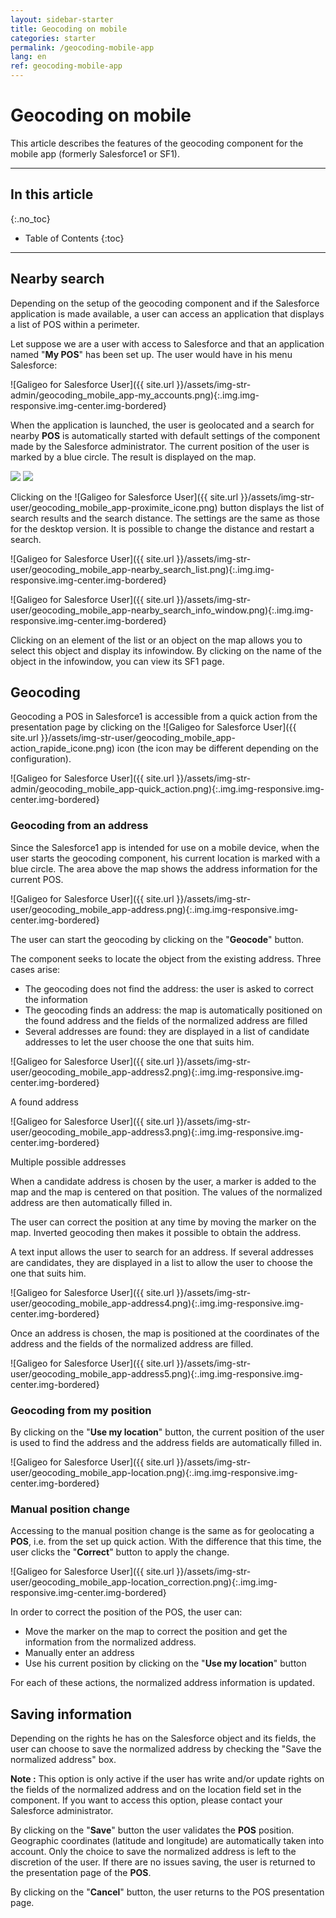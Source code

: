 ```yaml
---
layout: sidebar-starter
title: Geocoding on mobile
categories: starter
permalink: /geocoding-mobile-app
lang: en
ref: geocoding-mobile-app
---
```


# Geocoding on mobile

This article describes the features of the geocoding component for the mobile app (formerly Salesforce1 or SF1).

---

## In this article
{:.no_toc}

* Table of Contents
{:toc}

---

## Nearby search

Depending on the setup of the geocoding component and if the Salesforce application is made available, a user can access an application that displays a list of POS within a perimeter.

Let suppose we are a user with access to Salesforce and that an application named "**My POS**" has been set up. The user would have in his menu Salesforce:

![Galigeo for Salesforce User]({{ site.url }}/assets/img-str-admin/geocoding_mobile_app-my_accounts.png){:.img.img-responsive.img-center.img-bordered}

When the application is launched, the user is geolocated and a search for nearby **POS** is automatically started with default settings of the component made by the Salesforce administrator.
The current position of the user is marked by a blue circle. The result is displayed on the map.

<p class="text-center">
<img src="/assets/img-str-user/geocoding_mobile_app-nearby_search.png" class="img img-bordered">
<img src="/assets/img-str-user/geocoding_mobile_app-nearby_search2.png" class="img img-bordered">
</p>

Clicking on the ![Galigeo for Salesforce User]({{ site.url }}/assets/img-str-user/geocoding_mobile_app-proximite_icone.png) button displays the list of search results and the search distance. The settings are the same as those for the desktop version.
It is possible to change the distance and restart a search.

![Galigeo for Salesforce User]({{ site.url }}/assets/img-str-user/geocoding_mobile_app-nearby_search_list.png){:.img.img-responsive.img-center.img-bordered}

![Galigeo for Salesforce User]({{ site.url }}/assets/img-str-user/geocoding_mobile_app-nearby_search_info_window.png){:.img.img-responsive.img-center.img-bordered}

Clicking on an element of the list or an object on the map allows you to select this object and display its infowindow.
By clicking on the name of the object in the infowindow, you can view its SF1 page.

## Geocoding

Geocoding a POS in Salesforce1 is accessible from a quick action from the presentation page by clicking on the ![Galigeo for Salesforce User]({{ site.url }}/assets/img-str-user/geocoding_mobile_app-action_rapide_icone.png) icon (the icon may be different depending on the configuration).

![Galigeo for Salesforce User]({{ site.url }}/assets/img-str-admin/geocoding_mobile_app-quick_action.png){:.img.img-responsive.img-center.img-bordered}

### Geocoding from an address

Since the Salesforce1 app is intended for use on a mobile device, when the user starts the geocoding component, his current location is marked with a blue circle.
The area above the map shows the address information for the current POS.

![Galigeo for Salesforce User]({{ site.url }}/assets/img-str-user/geocoding_mobile_app-address.png){:.img.img-responsive.img-center.img-bordered}

The user can start the geocoding by clicking on the "**Geocode**" button.

The component seeks to locate the object from the existing address. Three cases arise:
- The geocoding does not find the address: the user is asked to correct the information
- The geocoding finds an address: the map is automatically positioned on the found address and the fields of the normalized address are filled
- Several addresses are found: they are displayed in a list of candidate addresses to let the user choose the one that suits him.

![Galigeo for Salesforce User]({{ site.url }}/assets/img-str-user/geocoding_mobile_app-address2.png){:.img.img-responsive.img-center.img-bordered}

<p class="text-center small">A found address</p>

![Galigeo for Salesforce User]({{ site.url }}/assets/img-str-user/geocoding_mobile_app-address3.png){:.img.img-responsive.img-center.img-bordered}

<p class="text-center small">Multiple possible addresses</p>

When a candidate address is chosen by the user, a marker is added to the map and the map is centered on that position. The values of the normalized address are then automatically filled in.

The user can correct the position at any time by moving the marker on the map. Inverted geocoding then makes it possible to obtain the address.

A text input allows the user to search for an address. If several addresses are candidates, they are displayed in a list to allow the user to choose the one that suits him.

![Galigeo for Salesforce User]({{ site.url }}/assets/img-str-user/geocoding_mobile_app-address4.png){:.img.img-responsive.img-center.img-bordered}

Once an address is chosen, the map is positioned at the coordinates of the address and the fields of the normalized address are filled.

![Galigeo for Salesforce User]({{ site.url }}/assets/img-str-user/geocoding_mobile_app-address5.png){:.img.img-responsive.img-center.img-bordered}

### Geocoding from my position

By clicking on the "**Use my location**" button, the current position of the user is used to find the address and the address fields are automatically filled in.

![Galigeo for Salesforce User]({{ site.url }}/assets/img-str-user/geocoding_mobile_app-location.png){:.img.img-responsive.img-center.img-bordered}

### Manual position change

Accessing to the manual position change is the same as for geolocating a **POS**, i.e. from the set up quick action. With the difference that this time, the user clicks the "**Correct**" button to apply the change.

![Galigeo for Salesforce User]({{ site.url }}/assets/img-str-user/geocoding_mobile_app-location_correction.png){:.img.img-responsive.img-center.img-bordered}

In order to correct the position of the POS, the user can:
- Move the marker on the map to correct the position and get the information from the normalized address.
- Manually enter an address
- Use his current position by clicking on the "**Use my location**" button 

For each of these actions, the normalized address information is updated.

## Saving information

Depending on the rights he has on the Salesforce object and its fields, the user can choose to save the normalized address by checking the "Save the normalized address" box.

<div class="alert alert-info" role="alert"> <strong>Note :</strong> This option is only active if the user has write and/or update rights on the fields of the normalized address and on the location field set in the component. If you want to access this option, please contact your Salesforce administrator.</div>

By clicking on the "**Save**" button the user validates the **POS** position. Geographic coordinates (latitude and longitude) are automatically taken into account. Only the choice to save the normalized address is left to the discretion of the user.
If there are no issues saving, the user is returned to the presentation page of the **POS**.

By clicking on the "**Cancel**" button, the user returns to the POS presentation page.